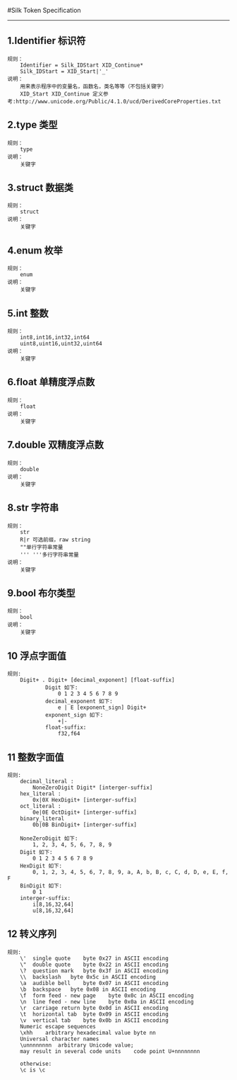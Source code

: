 #Silk Token Specification
***
## 1.Identifier 标识符
    规则：
        Identifier = Silk_IDStart XID_Continue*
        Silk_IDStart = XID_Start|'_'
    说明：
        用来表示程序中的变量名，函数名，类名等等（不包括关键字）
        XID_Start XID_Continue 定义参考:http://www.unicode.org/Public/4.1.0/ucd/DerivedCoreProperties.txt

## 2.type 类型
    规则：
        type
    说明：
        关键字

## 3.struct 数据类
    规则：
        struct
    说明：
        关键字
        
## 4.enum 枚举
    规则：
        enum
    说明：
        关键字

## 5.int 整数
    规则：
        int8,int16,int32,int64
        uint8,uint16,uint32,uint64
    说明：
        关键字

## 6.float 单精度浮点数
    规则：
        float
    说明：
        关键字
## 7.double 双精度浮点数
    规则：
        double
    说明：
        关键字
        
## 8.str 字符串
    规则：
        str
        R|r 可选前缀，raw string
        ""单行字符串常量
        ''' '''多行字符串常量
    说明：
        关键字

## 9.bool 布尔类型
    规则：
        bool
    说明：
        关键字

## 10 浮点字面值
    规则:
        Digit+ . Digit+ [decimal_exponent] [float-suffix]
                Digit 如下:
                    0 1 2 3 4 5 6 7 8 9
                decimal_exponent 如下:
                    e | E [exponent_sign] Digit+
                exponent_sign 如下:
                    +|-
                float-suffix:
                    f32,f64

## 11 整数字面值
    规则:
        decimal_literal :
            NoneZeroDigit Digit* [interger-suffix]
        hex_literal :
            0x|0X HexDigit+ [interger-suffix]
        oct_literal :
            0e|0E OctDigit+ [interger-suffix]
        binary_literal
            0b|0B BinDigit+ [interger-suffix]
        
        NoneZeroDigit 如下:
            1, 2, 3, 4, 5, 6, 7, 8, 9
        Digit 如下:
            0 1 2 3 4 5 6 7 8 9
        HexDigit 如下:
            0, 1, 2, 3, 4, 5, 6, 7, 8, 9, a, A, b, B, c, C, d, D, e, E, f, F
        BinDigit 如下:
            0 1
        interger-suffix:
            i[8,16,32,64]
            u[8,16,32,64]

## 12 转义序列
    规则:
        \'	single quote	byte 0x27 in ASCII encoding
        \"	double quote	byte 0x22 in ASCII encoding
        \?	question mark	byte 0x3f in ASCII encoding
        \\	backslash	byte 0x5c in ASCII encoding
        \a	audible bell	byte 0x07 in ASCII encoding
        \b	backspace	byte 0x08 in ASCII encoding
        \f	form feed - new page	byte 0x0c in ASCII encoding
        \n	line feed - new line	byte 0x0a in ASCII encoding
        \r	carriage return	byte 0x0d in ASCII encoding
        \t	horizontal tab	byte 0x09 in ASCII encoding
        \v	vertical tab	byte 0x0b in ASCII encoding
        Numeric escape sequences
        \xhh	arbitrary hexadecimal value	byte nn
        Universal character names
        \unnnnnnnn	arbitrary Unicode value; 
        may result in several code units	code point U+nnnnnnnn
        
        otherwise:
        \c is \c
